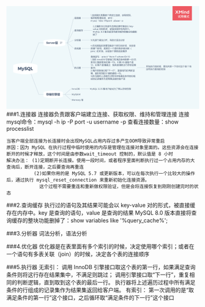 ![MySQL逻辑架构图](image/mysql/MySQL逻辑架构.png)
###1.连接器
    连接器负责跟客户端建立连接、获取权限、维持和管理连接
    连接mysql命令：mysql -h ip -P port -u username -p 
    查看连接数量：show processlist
   
    当客户端全部连接为长连接时会出现MySQL占用内存过多产生OOM导致异常重启
    原因：因为 MySQL 在执行过程中临时使用的内存是管理在连接对象里面的。这些资源会在连接断开的时候才释放，这个时间是由参数wait_timeout 控制的，默认值是 8 小时
    解决办法： (1)定期断开长连接。使用一段时间，或者程序里面判断执行过一个占用内存的大查询后，断开连接，之后要查询再重连
              (2)如果你用的是 MySQL 5.7 或更新版本，可以在每次执行一个比较大的操作后，通过执行 mysql_reset_connection 来重新初始化连接资源。
                这个过程不需要重连和重新做权限验证，但是会将连接恢复到刚刚创建完时的状态
                
###2.查询缓存
    执行过的语句及其结果可能会以 key-value 对的形式，被直接缓存在内存中。key 是查询的语句，value 是查询的结果
    MySQL 8.0 版本直接将查询缓存的整块功能删掉了：show variables like '%query_cache%';
    
###3.分析器
    词法分析，语法分析
   
###4.优化器
    优化器是在表里面有多个索引的时候，决定使用哪个索引；或者在一个语句有多表关联（join）的时候，决定各个表的连接顺序
    
###5.执行器
    无索引：
        调用 InnoDB 引擎接口取这个表的第一行，如果满足查询条件则将这行存在结果集中，不满足则跳过；
        调用引擎接口取“下一行”，重复相同的判断逻辑，直到取到这个表的最后一行。
        执行器将上述遍历过程中所有满足条件的行组成的记录集作为结果集返回给客户端。 
    有索引：
        第一次调用的是“取满足条件的第一行”这个接口，之后循环取“满足条件的下一行”这个接口          